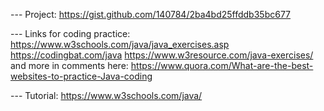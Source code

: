--- Project:
https://gist.github.com/140784/2ba4bd25ffddb35bc677

--- Links for coding practice:
https://www.w3schools.com/java/java_exercises.asp
https://codingbat.com/java
https://www.w3resource.com/java-exercises/
and more in comments here:
https://www.quora.com/What-are-the-best-websites-to-practice-Java-coding

--- Tutorial:
https://www.w3schools.com/java/
